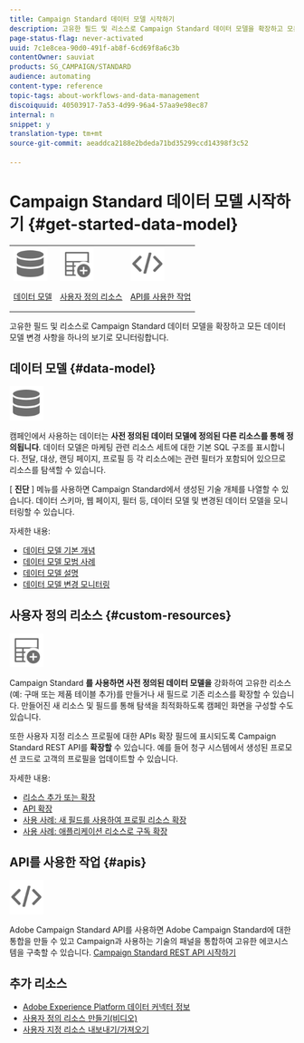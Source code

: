 ```yaml
---
title: Campaign Standard 데이터 모델 시작하기
description: 고유한 필드 및 리소스로 Campaign Standard 데이터 모델을 확장하고 모든 데이터 모델 변경 사항을 하나의 보기로 모니터링합니다.
page-status-flag: never-activated
uuid: 7c1e8cea-90d0-491f-ab8f-6cd69f8a6c3b
contentOwner: sauviat
products: SG_CAMPAIGN/STANDARD
audience: automating
content-type: reference
topic-tags: about-workflows-and-data-management
discoiquuid: 40503917-7a53-4d99-96a4-57aa9e98ec87
internal: n
snippet: y
translation-type: tm+mt
source-git-commit: aeaddca2188e2bdeda71bd35299ccd14398f3c52

---
```



# Campaign Standard 데이터 모델 시작하기 {#get-started-data-model}

<table>
<tr>
<td><img src="assets/do-not-localize/icon_datamodel.svg" width="60px"><p><a href="#data-model">데이터 모델</a></p></td>
<td><img src="assets/do-not-localize/icon_custom.svg" width="60px"><p><a href="#custom-resources">사용자 정의 리소스</a></p></td><td><img src="assets/do-not-localize/icon_api.svg" width="60px"><p><a href="#custom-resources">API를 사용한 작업</a></p></td></tr>
</table>

고유한 필드 및 리소스로 Campaign Standard 데이터 모델을 확장하고 모든 데이터 모델 변경 사항을 하나의 보기로 모니터링합니다.

## 데이터 모델 {#data-model}

<img src="assets/do-not-localize/icon_datamodel.svg" width="60px">

캠페인에서 사용하는 데이터는 **사전 정의된 데이터 모델에 정의된 다른 리소스를 통해 정의됩니다**. 데이터 모델은 마케팅 관련 리소스 세트에 대한 기본 SQL 구조를 표시합니다. 전달, 대상, 랜딩 페이지, 프로필 등 각 리소스에는 관련 필터가 포함되어 있으므로 리소스를 탐색할 수 있습니다.

[ **진단** ] 메뉴를 사용하면 Campaign Standard에서 생성된 기술 개체를 나열할 수 있습니다. 데이터 스키마, 웹 페이지, 필터 등, 데이터 모델 및 변경된 데이터 모델을 모니터링할 수 있습니다.

자세한 내용:

* [데이터 모델 기본 개념](../../developing/using/data-model-concepts.md)
* [데이터 모델 모범 사례](../../developing/using/data-model-best-practices.md)
* [데이터 모델 설명](../../developing/using/datamodel-introduction.md)
* [데이터 모델 변경 모니터링](../../developing/using/monitoring-data-model-changes.md)

## 사용자 정의 리소스 {#custom-resources}

<img src="assets/do-not-localize/icon_custom.svg" width="60px">

Campaign Standard **를 사용하면 사전 정의된 데이터 모델을** 강화하여 고유한 리소스(예: 구매 또는 제품 테이블 추가)를 만들거나 새 필드로 기존 리소스를 확장할 수 있습니다. 만들어진 새 리소스 및 필드를 통해 탐색을 최적화하도록 캠페인 화면을 구성할 수도 있습니다.

또한 사용자 지정 리소스 프로필에 대한 APIs 확장 필드에 표시되도록 Campaign Standard REST API를 **확장할** 수 있습니다. 예를 들어 청구 시스템에서 생성된 프로모션 코드로 고객의 프로필을 업데이트할 수 있습니다.

자세한 내용:

* [리소스 추가 또는 확장](../../developing/using/key-steps-to-add-a-resource.md)
* [API 확장](../../developing/using/about-extending-the-api.md)
* [사용 사례: 새 필드를 사용하여 프로필 리소스 확장](../../developing/using/extending-the-profile-resource-with-a-new-field.md)
* [사용 사례: 애플리케이션 리소스로 구독 확장](../../developing/using/extending-the-subscriptions-to-an-application-resource.md)

## API를 사용한 작업 {#apis}

<img src="assets/do-not-localize/icon_api.svg" width="60px">

Adobe Campaign Standard API를 사용하면 Adobe Campaign Standard에 대한 통합을 만들 수 있고 Campaign과 사용하는 기술의 패널을 통합하여 고유한 에코시스템을 구축할 수 있습니다. [Campaign Standard REST API 시작하기](../../api/using/about-campaign-standard-apis.md)

## 추가 리소스

* [Adobe Experience Platform 데이터 커넥터 정보](../../developing/using/aep-about-data-connector.md)
* [사용자 정의 리소스 만들기(비디오)](https://docs.adobe.com/content/help/en/campaign-standard-learn/tutorials/developing/custom-resources-develop/creating-custom-resources.html)
* [사용자 지정 리소스 내보내기/가져오기](https://helpx.adobe.com/campaign/kb/acs-get-started-with-cusres.html)
